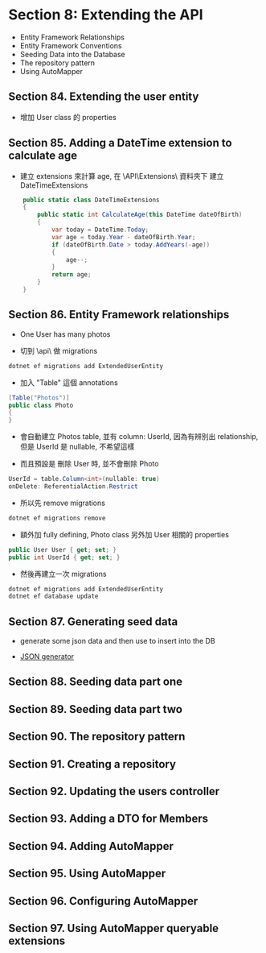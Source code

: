 # Section 8: Extending the API

- Entity Framework Relationships
- Entity Framework Conventions
- Seeding Data into the Database
- The repository pattern
- Using AutoMapper

## Section 84. Extending the user entity

- 增加 User class 的 properties

## Section 85. Adding a DateTime extension to calculate age

- 建立 extensions 來計算 age, 在 \API\Extensions\ 資料夾下 建立 DateTimeExtensions

```csharp
    public static class DateTimeExtensions
    {
        public static int CalculateAge(this DateTime dateOfBirth)
        {
            var today = DateTime.Today;
            var age = today.Year - dateOfBirth.Year;
            if (dateOfBirth.Date > today.AddYears(-age))
            {
                age--;
            }
            return age;
        }
    }
```

## Section 86. Entity Framework relationships

- One User has many photos

- 切到 \api\ 做 migrations

```cmd
dotnet ef migrations add ExtendedUserEntity
```

- 加入 "Table" 這個 annotations

```csharp
[Table("Photos")]
public class Photo
{
}
```

- 會自動建立 Photos table, 並有 column: UserId, 因為有辨別出 relationship, 但是 UserId 是 nullable, 不希望這樣

- 而且預設是 刪除 User 時, 並不會刪除 Photo

```csharp
UserId = table.Column<int>(nullable: true)
onDelete: ReferentialAction.Restrict
```

- 所以先 remove migrations

```cmd
dotnet ef migrations remove
```

- 額外加 fully defining, Photo class 另外加 User 相關的 properties

```csharp
public User User { get; set; }
public int UserId { get; set; }
```

- 然後再建立一次 migrations

```cmd
dotnet ef migrations add ExtendedUserEntity
dotnet ef database update
```

## Section 87. Generating seed data

- generate some json data and then use to insert into the DB

- [JSON generator](https://www.json-generator.com/)

## Section 88. Seeding data part one

## Section 89. Seeding data part two

## Section 90. The repository pattern

## Section 91. Creating a repository

## Section 92. Updating the users controller

## Section 93. Adding a DTO for Members

## Section 94. Adding AutoMapper

## Section 95. Using AutoMapper

## Section 96. Configuring AutoMapper

## Section 97. Using AutoMapper queryable extensions